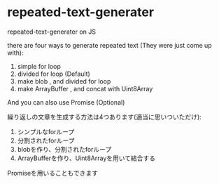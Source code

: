 # repeated-text-generater  
repeated-text-generater on JS

there are four ways to generate repeated text (They were just come up with):  

1. simple for loop
2. divided for loop (Default)
3. make blob , and divided for loop
4. make ArrayBuffer , and concat with Uint8Array  

And you can also use Promise (Optional)  

繰り返しの文章を生成する方法は4つあります(適当に思いついただけ):  

1. シンプルなforループ
2. 分割されたforループ
3. blobを作り、分割されたforループ
4. ArrayBufferを作り、Uint8Arrayを用いて結合する  

Promiseを用いることもできます  
